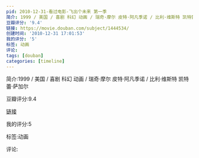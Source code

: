 ```yaml
---
pid: 2010-12-31-看过电影-飞出个未来 第一季
简介: 1999 / 美国 / 喜剧 科幻 动画 / 瑞奇·摩尔 皮特·阿凡季诺 / 比利·维斯特 凯特蕾·萨加尔
豆瓣评分: '9.4'
链接: https://movie.douban.com/subject/1444534/
创建时间: '2010-12-31 17:01:53'
我的评分: '5'
标签: 动画
评论:
tags: [douban]
categories: [timeline]
---
```

简介:1999 / 美国 / 喜剧 科幻 动画 / 瑞奇·摩尔 皮特·阿凡季诺 / 比利·维斯特 凯特蕾·萨加尔

豆瓣评分:9.4

[链接](https://movie.douban.com/subject/1444534/)

我的评分:5

标签:动画

评论:

